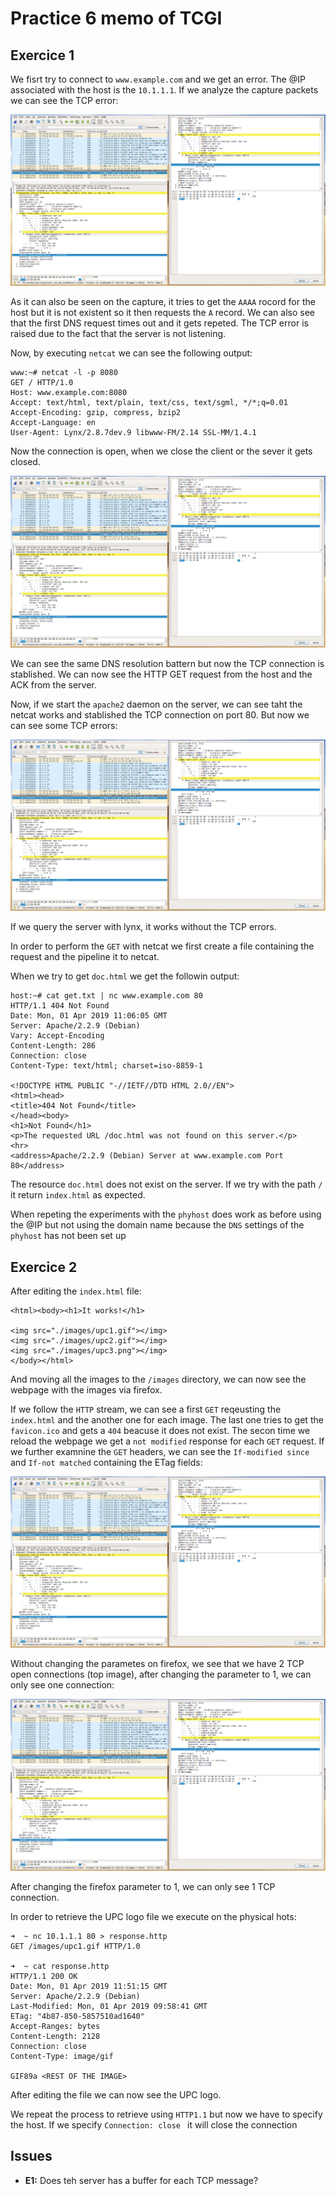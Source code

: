 # Practice 6 memo of TCGI
## Exercice 1
We fisrt try to connect to `www.example.com` and we get an error. The @IP
associated with the host is the `10.1.1.1`. If we analyze the capture packets
we can see the TCP error:

![Image1](./images/img1.png)

As it can also be seen on the capture, it tries to get the `AAAA` rocord for
the host but it is not existent so it then requests the `A` record. We can also
see that the first DNS request times out and it gets repeted. The TCP error is
raised due to the fact that the server is not listening.

Now, by executing `netcat` we can see the following output:

```
www:~# netcat -l -p 8080
GET / HTTP/1.0
Host: www.example.com:8080
Accept: text/html, text/plain, text/css, text/sgml, */*;q=0.01
Accept-Encoding: gzip, compress, bzip2
Accept-Language: en
User-Agent: Lynx/2.8.7dev.9 libwww-FM/2.14 SSL-MM/1.4.1
```

Now the connection is open, when we close the client or the sever it gets
closed.

![Image2](./images/img2.png)

We can see the same DNS resolution battern but now the TCP connection is
stablished. We can now see the HTTP GET request from the host and the ACK from
the server.

Now, if we start the `apache2` daemon on the server, we can see taht the netcat
works and stablished the TCP connection on port 80. But now we can see some TCP
errors:

![Image3](./images/img3.png)

If we query the server with lynx, it works without the TCP errors.

In order to perform the `GET` with netcat we first create a file containing the
request and the pipeline it to netcat.

When we try to get `doc.html` we get the followin output:

```
host:~# cat get.txt | nc www.example.com 80
HTTP/1.1 404 Not Found
Date: Mon, 01 Apr 2019 11:06:05 GMT
Server: Apache/2.2.9 (Debian)
Vary: Accept-Encoding
Content-Length: 286
Connection: close
Content-Type: text/html; charset=iso-8859-1

<!DOCTYPE HTML PUBLIC "-//IETF//DTD HTML 2.0//EN">
<html><head>
<title>404 Not Found</title>
</head><body>
<h1>Not Found</h1>
<p>The requested URL /doc.html was not found on this server.</p>
<hr>
<address>Apache/2.2.9 (Debian) Server at www.example.com Port 80</address>
```

The resource `doc.html` does not exist on the server. If we try with the path
`/` it return `index.html` as expected.

When repeting the experiments with the `phyhost` does work as before using the 
@IP but not using the domain name because the `DNS` settings of the `phyhost`
has not been set up

## Exercice 2
After editing the `index.html` file:
```
<html><body><h1>It works!</h1>

<img src="./images/upc1.gif"></img>
<img src="./images/upc2.gif"></img>
<img src="./images/upc3.png"></img>
</body></html>
```

And moving all the images to the `/images` directory, we can now see the
webpage with the images via firefox.

If we follow the `HTTP` stream, we can see a first `GET` reqeusting the
`index.html` and the another one for each image. The last one tries to get the
`favicon.ico` and gets a `404` beacuse it does not exist. The secon time we
reload the webpage we get a `not modified` response for each `GET` request. If
we further examnine the `GET` headers, we can see the `If-modified since` and
`If-not matched` containing the ETag fields:

![Image5](./images/img5.png)

Without changing the parametes on firefox, we see that we have 2 TCP open
connections (top image), after changing the parameter to 1, we can only see one
connection:

![Image7](./images/img7.png)

After changing the firefox parameter to 1, we can only see 1 TCP connection.

In order to retrieve the UPC logo file we execute on the physical hots:

```
➜  ~ nc 10.1.1.1 80 > response.http 
GET /images/upc1.gif HTTP/1.0

➜  ~ cat response.http 
HTTP/1.1 200 OK
Date: Mon, 01 Apr 2019 11:51:15 GMT
Server: Apache/2.2.9 (Debian)
Last-Modified: Mon, 01 Apr 2019 09:58:41 GMT
ETag: "4b87-850-5857510ad1640"
Accept-Ranges: bytes
Content-Length: 2128
Connection: close
Content-Type: image/gif

GIF89a <REST OF THE IMAGE>
```
After editing the file we can now see the UPC logo. 

We repeat the process to retrieve using `HTTP1.1` but now we have to specify
the host. If we specify `Connection: close ` it will close the connection
## Issues
* **E1:** Does teh server has a buffer for each TCP message?
